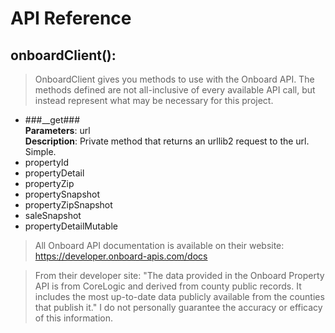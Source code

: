 API Reference
=============

## onboardClient(): ##

> 	OnboardClient gives you methods to use with the Onboard API. The 
	methods defined are not all-inclusive of every available API call, but instead represent what may be necessary for this project.

*	###__get###  
	**Parameters**: url  
	**Description**: Private method that returns an urllib2 request to the url. Simple.
*	propertyId
*	propertyDetail
*	propertyZip
*	propertySnapshot
*	propertyZipSnapshot
*	saleSnapshot
*	propertyDetailMutable

>	All Onboard API documentation is available on their website: https://developer.onboard-apis.com/docs   

> From their developer site: "The data provided in the Onboard Property API is from CoreLogic and derived from county public records. It includes the most up-to-date data publicly available from the counties that publish it." I do not personally guarantee the accuracy or efficacy of this information.